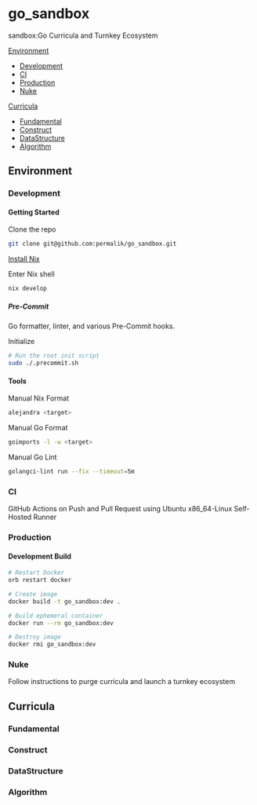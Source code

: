 # go_sandbox
sandbox:Go Curricula and Turnkey Ecosystem

[Environment](#environment)
- [Development](#development)
- [CI](#ci)
- [Production](#production)
- [Nuke](#nuke)

[Curricula](#curricula)
- [Fundamental](#fundamental)
- [Construct](#construct)
- [DataStructure](#datastructure)
- [Algorithm](#algorithm)

## Environment
### Development
#### Getting Started
Clone the repo
```sh
git clone git@github.com:permalik/go_sandbox.git
```

[Install Nix](https://nixos.org/download/)

Enter Nix shell
```sh
nix develop
```

##### Pre-Commit
Go formatter, linter, and various Pre-Commit hooks.

Initialize
```sh
# Run the root init script
sudo ./.precommit.sh
```

#### Tools
Manual Nix Format
```sh
alejandra <target>
```

Manual Go Format
```sh
goimports -l -w <target>
```

Manual Go Lint
```sh
golangci-lint run --fix --timeout=5m
```

### CI
GitHub Actions on Push and Pull Request using Ubuntu x86_64-Linux Self-Hosted Runner

### Production
#### Development Build
```sh
# Restart Docker
orb restart docker

# Create image
docker build -t go_sandbox:dev .

# Build ephemeral container
docker run --rm go_sandbox:dev

# Destroy image
docker rmi go_sandbox:dev
```

### Nuke
Follow instructions to purge curricula and launch a turnkey ecosystem

<!--TODO:-->

## Curricula
### Fundamental
### Construct
### DataStructure
### Algorithm
